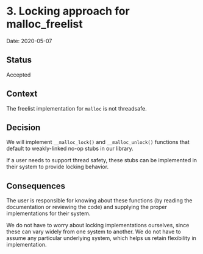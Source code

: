 # 3. Locking approach for malloc_freelist

Date: 2020-05-07

## Status

Accepted

## Context

The freelist implementation for `malloc` is not threadsafe.

## Decision

We will implement `__malloc_lock()` and `__malloc_unlock()` functions that default to weakly-linked no-op stubs in our library.

If a user needs to support thread safety, these stubs can be implemented in their system to provide locking behavior.

## Consequences

The user is responsible for knowing about these functions (by reading the documentation or reviewing the code) and supplying the proper implementations for their system.

We do not have to worry about locking implementations ourselves, since these can vary widely from one system to another. We do not have to assume any particular underlying system, which helps us retain flexibility in implementation.
